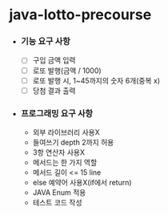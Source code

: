 # java-lotto-precourse

- ### 기능 요구 사항
    
    - [ ] 구입 금액 입력
    - [ ] 로또 발행(금액 / 1000)
    - [ ] 로또 발행 시, 1~45까지의 숫자 6개(중복 x)
    - [ ] 당첨 결과 출력

- ### 프로그래밍 요구 사항
  
    - 외부 라이브러리 사용X
    - 들여쓰기 depth 2까지 허용
    - 3항 연산자 사용X
    - 메서드는 한 가지 역할
    - 메서드 길이 <= 15 line
    - else 예약어 사용X(if에서 return)
    - JAVA Enum 적용
    - 테스트 코드 작성